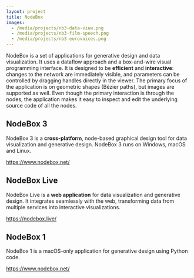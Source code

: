 ```yaml
---
layout: project
title: NodeBox
images:
  - /media/projects/nb3-data-view.png
  - /media/projects/nb3-film-speech.png
  - /media/projects/nb3-eurovoices.png
---
```


NodeBox is a set of applications for generative design and data visualization. It uses a dataflow approach and a box-and-wire visual programming interface. It is designed to be <strong>efficient</strong> and <strong>interactive</strong>: changes to the network are immediately visible, and parameters can be controlled by dragging handles directly in the viewer. The primary focus of the application is on geometric shapes (Bézier paths), but images are supported as well. Even though the primary interaction is through the nodes, the application makes it easy to inspect and edit the underlying source code of all the nodes.

## NodeBox 3
NodeBox 3 is a <strong>cross-platform</strong>, node-based graphical design tool for data visualization and generative design. NodeBox 3 runs on Windows, macOS and Linux.

https://www.nodebox.net/


## NodeBox Live
NodeBox Live is a <strong>web application</strong> for data visualization and generative design. It integrates seamlessly with the web, transforming data from multiple services into interactive visualizations.

https://nodebox.live/

## NodeBox 1
NodeBox 1 is a macOS-only application for generative design using Python code.

https://www.nodebox.net/

